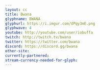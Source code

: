 ```yaml
---
layout: cc
title: Bwana
glyphname: BWANA
glyphurl: https://i.imgur.com/dPqy3mE.png
glyphwave: 4
youtube: http://youtube.com/user/iobuffa
twitch: http://twitch.tv/bwana
twitter: https://twitter.com/bwana
discord: https://discord.gg/bwana
other-site: 
currently-partnered: 
stream-currency-needed-for-glyph: 
---
```



